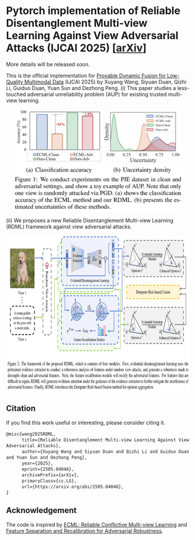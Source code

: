 # Pytorch implementation of Reliable Disentanglement Multi-view Learning Against View Adversarial Attacks (IJCAI 2025) **[[arXiv](https://arxiv.org/abs/2505.04046)]**
More details will be released soon.

This is the official implementation for [Provable Dynamic Fusion for Low-Quality Multimodal Data](https://icml.cc/virtual/2023/poster/25229) (IJCAI 2025) by Xuyang Wang, Siyuan Duan, Qizhi Li, Guiduo Duan, Yuan Sun and Dezhong Peng.
(i) This paper studies a less-touched adversarial unreliability problem (AUP) for existing trusted multi-view learning.
<p align="center">
<img src="fig/aup.png" width="461" height="280">
</p>
(ii) We proposes a new Reliable Disentanglement Multi-view Learning (RDML) framework against view adversarial attacks.

<p align="center">
<img src="fig/framework.png" width="820" height="430">
</p>



## Citation
If you find this work useful or interesting, please consider citing it.
```
@misc{wang2025RDML,
      title={Reliable Disentanglement Multi-view Learning Against View Adversarial Attacks}, 
      author={Xuyang Wang and Siyuan Duan and Qizhi Li and Guiduo Duan and Yuan Sun and Dezhong Peng},
      year={2025},
      eprint={2505.04046},
      archivePrefix={arXiv},
      primaryClass={cs.LG},
      url={https://arxiv.org/abs/2505.04046}, 
}
```

## Acknowledgement
The code is inspired by [ECML: Reliable Conflictive Multi-view Learning](https://github.com/jiajunsi/RCML) and [Feature Separation and Recalibration for Adversarial Robustness](https://github.com/wkim97/FSR).
